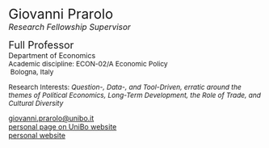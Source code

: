 <span class="indented" style="font-size: 20pt; color: var(--global-theme-color);"> Giovanni Prarolo </span> <br> <span class="indented" style="font-size: 12pt; color: var(--global-theme-color);"> <i>Research Fellowship Supervisor</i> </span>

<span class="indented" style="font-size: 15pt;"> Full Professor </span> <br> Department of Economics <br> <span class="indented" style="font-size: 10pt;"> Academic discipline: ECON-02/A Economic Policy </span> <br> <span class="indented" style="font-size: 10pt;"> <i class="fa-solid fa-location-dot"></i> &nbsp;Bologna, Italy</span>

<p class="indented" style="font-size: 10pt;"> Research Interests: <i> Question-, Data-, and Tool-Driven, erratic around the themes of Political Economics, Long-Term Development, the Role of Trade, and Cultural Diversity </i></p>

<div class="icon-link indented">
  <i class="fa-solid fa-envelope fa-fw"></i>
  <a href="mailto:giovanni.prarolo@unibo.it">giovanni.prarolo@unibo.it</a>
</div>

<div class="icon-link indented">
  <i class="fa-solid fa-landmark fa-fw"></i>
  <a href="https://www.unibo.it/sitoweb/giovanni.prarolo/en">personal page on UniBo website</a>
</div>

<div class="icon-link indented">
  <i class="fa-solid fa-globe fa-fw"></i>
  <a href="https://sites.google.com/site/giovanniprarolo/">personal website</a>
</div>
